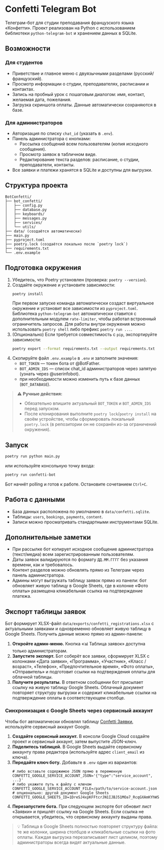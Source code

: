 # Confetti Telegram Bot

Телеграм-бот для студии преподавания французского языка «Конфетти». Проект реализован на Python с использованием библиотеки `python-telegram-bot` и хранением данных в SQLite.

## Возможности

### Для студентов
- Приветствие и главное меню с двуязычными разделами (русский/французский).
- Просмотр информации о студии, преподавателях, расписании и контактах.
- Запись на пробный урок с пошаговым диалогом: имя, контакт, желаемая дата, пожелания.
- Загрузка скриншота оплаты. Данные автоматически сохраняются в базе.

### Для администраторов
- Авторизация по списку `chat_id` (указать в `.env`).
- Панель администратора с кнопками:
  - Рассылка сообщений всем пользователям (копия исходного сообщения).
  - Просмотр заявок в табличном виде.
  - Редактирование текста разделов: расписание, о студии, преподаватели, контакты.
- Все заявки и платежи хранятся в SQLite и доступны для выгрузки.

## Структура проекта
```
BotConfetti/
├── bot_confetti/
│   ├── config.py
│   ├── database.py
│   ├── keyboards/
│   ├── messages.py
│   ├── services/
│   └── utils/
├── data/ (создаётся автоматически)
├── main.py
├── pyproject.toml
├── poetry.lock (создаётся локально после `poetry lock`)
├── requirements.txt
└── .env.example
```

## Подготовка окружения

1. Убедитесь, что Poetry установлен (проверка: `poetry --version`).
2. Создайте окружение и установите зависимости:
   ```bash
   poetry install
   ```
   При первом запуске команда автоматически создаст виртуальное окружение и
   установит все зависимости из `pyproject.toml`. Библиотека `python-telegram-bot`
   автоматически ставится с дополнительным модулем `rate-limiter`, чтобы работал
   встроенный ограничитель запросов. Для работы внутри окружения
   можно использовать `poetry shell` либо префикс `poetry run ...`.
3. (Опционально) Если требуется совместимость с `pip`, экспортируйте зависимости:
   ```bash
   poetry export --format requirements.txt --output requirements.txt
   ```
4. Скопируйте файл `.env.example` в `.env` и заполните значения:
   - `BOT_TOKEN` — токен бота от @BotFather.
   - `BOT_ADMIN_IDS` — список chat_id администраторов через запятую (узнать через @userinfobot).
   - при необходимости можно изменить путь к базе данных (`BOT_DATABASE`).

> ⚠️ **Ручные действия:**
> - Обязательно впишите актуальный `BOT_TOKEN` и `BOT_ADMIN_IDS` перед запуском.
> - После клонирования выполните `poetry lock`/`poetry install` на своём устройстве,
>   чтобы сформировать локальный `poetry.lock` (в репозитории он не сохранён из-за
>   ограничений окружения).

## Запуск

```bash
poetry run python main.py
```

или используйте консольную точку входа:

```bash
poetry run confetti-bot
```

Бот начнёт polling и готов к работе. Остановите сочетанием `Ctrl+C`.

## Работа с данными

- База данных расположена по умолчанию в `data/confetti.sqlite`.
- Таблицы: `users`, `bookings`, `payments`, `content`.
- Записи можно просматривать стандартными инструментами SQLite.

## Дополнительные заметки

- При рассылке бот копирует исходное сообщение администратора (текст/медиа) всем зарегистрированным пользователям.
- Даты заявок валидируются по формату `ДД.ММ.ГГГГ` без указания времени, как и требовалось.
- Контент разделов можно обновлять прямо из Телеграм через панель администратора.
- Админы могут выгружать таблицу заявок прямо из панели: бот обновляет живую таблицу
  в Google Sheets, где в колонке «Фото оплаты» размещена кликабельная ссылка на подтверждение платежа.

## Экспорт таблицы заявок

Бот формирует XLSX-файл `data/exports/confetti_registrations.xlsx` с актуальными заявками и одновременно обновляет живую таблицу в Google Sheets. Получить данные можно прямо из админ-панели:

1. **Откройте админ-меню.** Кнопка «📊 Таблица заявок» доступна только администраторам.
2. **Запустите экспорт.** Бот соберёт все заявки, сформирует XLSX с колонками «Дата заявки», «Программа», «Участник», «Класс / возраст», «Телефон», «Предпочтительное время», «Фото оплаты», «Отправитель» и подготовит ссылки на подтверждения оплаты для облачной таблицы.
3. **Получите результаты.** В ответном сообщении бот присылает ссылку на живую таблицу Google Sheets. Облачный документ повторяет структуру выгрузки и содержит кликабельные ссылки на подтверждение оплаты в соответствующем столбце.

### Синхронизация с Google Sheets через сервисный аккаунт

Чтобы бот автоматически обновлял таблицу [Confetti Заявки](https://docs.google.com/spreadsheets/d/1DreSJ4xpKFFtcrJN1IJBJ51MOa7_RcqGXAmKYhWSlfA/edit?usp=sharing), используйте сервисный аккаунт Google.

1. **Создайте сервисный аккаунт.** В консоли Google Cloud создайте проект и сервисный аккаунт, затем выпустите JSON-ключ.
2. **Поделитесь таблицей.** В Google Sheets выдайте сервисному аккаунту права редактора (используйте адрес `client_email` из ключа).
3. **Передайте ключ боту.** Добавьте в `.env` один из вариантов:
   ```env
   # либо вставьте содержимое JSON прямо в переменную
   CONFETTI_GOOGLE_SERVICE_ACCOUNT_JSON='{"type":"service_account", ...}'
   # либо укажите путь к файлу с ключом
   CONFETTI_GOOGLE_SERVICE_ACCOUNT_FILE=/path/to/service-account.json
   # опционально: другой документ Google Sheets
   CONFETTI_GOOGLE_SHEETS_ID=1DreSJ4xpKFFtcrJN1IJBJ51MOa7_RcqGXAmKYhWSlfA
   ```
4. **Перезапустите бота.** При следующем экспорте бот обновит лист «Заявки» и пришлёт ссылку на Google Sheets. Если ссылка не открывается, убедитесь, что сервисному аккаунту выданы права.

> 💡 Таблица в Google Sheets полностью повторяет структуру файла: те же колонки, ширина столбцов и кликабельные ссылки на фото оплаты. Каждая выгрузка перезаписывает лист целиком, поэтому администраторы всегда видят актуальные данные.
